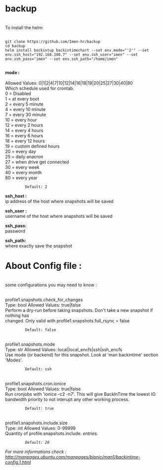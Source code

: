 # backup
<br>
To install the helm: 
<pre>
    <code>
git clone https://github.com/Imen-hr/backup
cd backup
helm install backintup backintimechart --set env.mode="'2'" --set env.ssh_host="192.168.100.7" --set env.ssh_user="imen" --set env.ssh_pass="imen" --set env.ssh_path="/home/imen"
    </code>
</pre>


**mode :**  
<br>Allowed Values: 0|1|2|4|7|10|12|14|16|18|19|20|25|27|30|40|80
<br>             Which  schedule  used  for  crontab.
<br>              0 = Disabled
<br>              1 = at every boot
<br>              2 = every 5 minute
<br>              4 = every 10 minute
<br>              7 = every 30 minute
<br>             10 = every hour
<br>             12 = every 2 hours
<br>             14 = every 4 hours
<br>             16 = every 6 hours
<br>             18 = every 12 hours
<br>             19 = custom defined hours
<br>             20 = every day
<br>             25 = daily anacron
<br>             27 = when drive get connected
<br>             30 = every week
<br>             40 = every month
<br>             80 = every year

             Default: 2


**ssh_host :**
<br>ip address of the host where snapshots will be saved

**ssh_user :**
<br>username of the host where snapshots will be saved

**ssh_pass:**
<br>password

**ssh_path:**
<br>where exactly save the snapshot


# About Config file :
<br>some configurations you may need to know :


<br>profile1.snapshots.check_for_changes
<br>             Type: bool      Allowed Values: true|false
<br>             Perform a dry-run before taking snapshots. Don't take a new snapshot if nothing  has
<br>             changed. Only valid with profile1.snapshots.full_rsync = false

             Default: false

<br>profile1.snapshots.mode
<br>             Type: str       Allowed Values: local|local_encfs|ssh|ssh_encfs
<br>             Use mode (or backend) for this snapshot. Look at 'man backintime' section 'Modes'.

             Default: ssh


<br>profile1.snapshots.cron.ionice
<br>             Type: bool      Allowed Values: true|false
<br>             Run cronjobs with 'ionice  -c2  -n7'.  This  will  give  BackInTime  the  lowest  IO
<br>             bandwidth priority to not interupt any other working process.

             Default: true
<br>profile1.snapshots.include.size
<br>             Type: int       Allowed Values: 0-99999
<br>             Quantity of profile.snapshots.include.<I> entries.

             Default: 20

For more informations check :
http://manpages.ubuntu.com/manpages/bionic/man1/backintime-config.1.html


